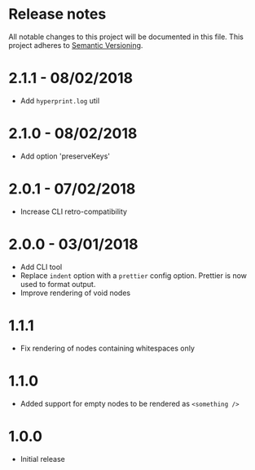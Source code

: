 # Release notes
All notable changes to this project will be documented in this file.
This project adheres to [Semantic Versioning](http://semver.org/).

# 2.1.1 - 08/02/2018

- Add `hyperprint.log` util

# 2.1.0 - 08/02/2018

- Add option 'preserveKeys'

# 2.0.1 - 07/02/2018

- Increase CLI retro-compatibility

# 2.0.0 - 03/01/2018

- Add CLI tool
- Replace `indent` option with a `prettier` config option.
  Prettier is now used to format output.
- Improve rendering of void nodes

# 1.1.1

- Fix rendering of nodes containing whitespaces only

# 1.1.0

- Added support for empty nodes to be rendered as `<something />`

# 1.0.0

- Initial release

